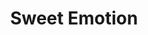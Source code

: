 ---
layout: product
product_id: 1419070013502
id: 1419070013502
title: Sweet Emotion
body_html: >-
  <p>Taken on Mt. Seymour in March of 2017.</p>

  <p>We were on a snowshoe trip for work during this shot and the weather was a complete snowstorm. However, for some odd stroke of luck, the clouds parted just as the sun was setting and caused this unnatural lighting to cast over the mountains. Thank you to Matt C. for naming this print, it took several months for this one to get a name.</p>

  <p> </p>
vendor: Connell McCarthy
product_type: Photo Print
created_at: 2018-08-22T19:55:04-04:00
handle: sweet-emotion
updated_at: 2022-01-18T10:42:35-05:00
published_at: 2018-08-22T19:38:24-04:00
template_suffix: ""
status: active
published_scope: global
tags: Batch 01, mountain, mountains, Print, snow, sunset, winter
admin_graphql_api_id: gid://shopify/Product/1419070013502
variants:
  - id: 39577225199678
    product_id: 1419070013502
    title: 8x10” / Full Colour
    price: "35.00"
    sku: CM-PP-B1-14-XXS-FC
    position: 1
    inventory_policy: deny
    compare_at_price: null
    fulfillment_service: manual
    inventory_management: null
    option1: 8x10”
    option2: Full Colour
    option3: null
    created_at: 2021-09-01T15:10:13-04:00
    updated_at: 2021-09-01T15:10:42-04:00
    taxable: true
    barcode: ""
    grams: 208
    image_id: 6198878044222
    weight: 0.208
    weight_unit: kg
    inventory_item_id: 41671665844286
    inventory_quantity: 0
    old_inventory_quantity: 0
    requires_shipping: true
    admin_graphql_api_id: gid://shopify/ProductVariant/39577225199678
  - id: 39577225232446
    product_id: 1419070013502
    title: 8x10” / Black & White
    price: "35.00"
    sku: CM-PP-B1-14-XXS-BW
    position: 2
    inventory_policy: deny
    compare_at_price: null
    fulfillment_service: manual
    inventory_management: null
    option1: 8x10”
    option2: Black & White
    option3: null
    created_at: 2021-09-01T15:10:13-04:00
    updated_at: 2021-09-01T15:10:42-04:00
    taxable: true
    barcode: ""
    grams: 208
    image_id: 6198877945918
    weight: 0.208
    weight_unit: kg
    inventory_item_id: 41671665877054
    inventory_quantity: 0
    old_inventory_quantity: 0
    requires_shipping: true
    admin_graphql_api_id: gid://shopify/ProductVariant/39577225232446
  - id: 39577225265214
    product_id: 1419070013502
    title: 8.5x11” / Full Colour
    price: "35.00"
    sku: CM-PP-B1-14-XS-FC
    position: 3
    inventory_policy: deny
    compare_at_price: null
    fulfillment_service: manual
    inventory_management: null
    option1: 8.5x11”
    option2: Full Colour
    option3: null
    created_at: 2021-09-01T15:10:13-04:00
    updated_at: 2021-09-01T15:10:42-04:00
    taxable: true
    barcode: ""
    grams: 208
    image_id: 6198878044222
    weight: 0.208
    weight_unit: kg
    inventory_item_id: 41671665909822
    inventory_quantity: 0
    old_inventory_quantity: 0
    requires_shipping: true
    admin_graphql_api_id: gid://shopify/ProductVariant/39577225265214
  - id: 39577225297982
    product_id: 1419070013502
    title: 8.5x11” / Black & White
    price: "35.00"
    sku: CM-PP-B1-14-XS-BW
    position: 4
    inventory_policy: deny
    compare_at_price: null
    fulfillment_service: manual
    inventory_management: null
    option1: 8.5x11”
    option2: Black & White
    option3: null
    created_at: 2021-09-01T15:10:13-04:00
    updated_at: 2021-09-01T15:10:42-04:00
    taxable: true
    barcode: ""
    grams: 208
    image_id: 6198877945918
    weight: 0.208
    weight_unit: kg
    inventory_item_id: 41671665942590
    inventory_quantity: 0
    old_inventory_quantity: 0
    requires_shipping: true
    admin_graphql_api_id: gid://shopify/ProductVariant/39577225297982
  - id: 39577225330750
    product_id: 1419070013502
    title: 13x19” / Full Colour
    price: "40.00"
    sku: CM-PP-B1-14-S-FC
    position: 5
    inventory_policy: deny
    compare_at_price: null
    fulfillment_service: manual
    inventory_management: null
    option1: 13x19”
    option2: Full Colour
    option3: null
    created_at: 2021-09-01T15:10:13-04:00
    updated_at: 2021-09-01T15:10:42-04:00
    taxable: true
    barcode: ""
    grams: 208
    image_id: 6198878044222
    weight: 0.208
    weight_unit: kg
    inventory_item_id: 41671665975358
    inventory_quantity: 0
    old_inventory_quantity: 0
    requires_shipping: true
    admin_graphql_api_id: gid://shopify/ProductVariant/39577225330750
  - id: 39577225363518
    product_id: 1419070013502
    title: 13x19” / Black & White
    price: "40.00"
    sku: CM-PP-B1-14-S-BW
    position: 6
    inventory_policy: deny
    compare_at_price: null
    fulfillment_service: manual
    inventory_management: null
    option1: 13x19”
    option2: Black & White
    option3: null
    created_at: 2021-09-01T15:10:13-04:00
    updated_at: 2021-09-01T15:10:42-04:00
    taxable: true
    barcode: ""
    grams: 208
    image_id: 6198877945918
    weight: 0.208
    weight_unit: kg
    inventory_item_id: 41671666008126
    inventory_quantity: 0
    old_inventory_quantity: 0
    requires_shipping: true
    admin_graphql_api_id: gid://shopify/ProductVariant/39577225363518
  - id: 39577225396286
    product_id: 1419070013502
    title: 16x20” / Full Colour
    price: "50.00"
    sku: CM-PP-B1-14-M-FC
    position: 7
    inventory_policy: deny
    compare_at_price: null
    fulfillment_service: manual
    inventory_management: null
    option1: 16x20”
    option2: Full Colour
    option3: null
    created_at: 2021-09-01T15:10:13-04:00
    updated_at: 2021-09-01T15:10:42-04:00
    taxable: true
    barcode: ""
    grams: 208
    image_id: 6198878044222
    weight: 0.208
    weight_unit: kg
    inventory_item_id: 41671666040894
    inventory_quantity: 0
    old_inventory_quantity: 0
    requires_shipping: true
    admin_graphql_api_id: gid://shopify/ProductVariant/39577225396286
  - id: 39577225429054
    product_id: 1419070013502
    title: 16x20” / Black & White
    price: "50.00"
    sku: CM-PP-B1-14-M-BW
    position: 8
    inventory_policy: deny
    compare_at_price: null
    fulfillment_service: manual
    inventory_management: null
    option1: 16x20”
    option2: Black & White
    option3: null
    created_at: 2021-09-01T15:10:13-04:00
    updated_at: 2021-09-01T15:10:42-04:00
    taxable: true
    barcode: ""
    grams: 208
    image_id: 6198877945918
    weight: 0.208
    weight_unit: kg
    inventory_item_id: 41671666073662
    inventory_quantity: 0
    old_inventory_quantity: 0
    requires_shipping: true
    admin_graphql_api_id: gid://shopify/ProductVariant/39577225429054
  - id: 39577225461822
    product_id: 1419070013502
    title: 20x24” / Full Colour
    price: "60.00"
    sku: CM-PP-B1-14-L-FC
    position: 9
    inventory_policy: deny
    compare_at_price: null
    fulfillment_service: manual
    inventory_management: null
    option1: 20x24”
    option2: Full Colour
    option3: null
    created_at: 2021-09-01T15:10:13-04:00
    updated_at: 2021-09-01T15:10:42-04:00
    taxable: true
    barcode: ""
    grams: 208
    image_id: 6198878044222
    weight: 0.208
    weight_unit: kg
    inventory_item_id: 41671666106430
    inventory_quantity: 0
    old_inventory_quantity: 0
    requires_shipping: true
    admin_graphql_api_id: gid://shopify/ProductVariant/39577225461822
  - id: 39577225494590
    product_id: 1419070013502
    title: 20x24” / Black & White
    price: "60.00"
    sku: CM-PP-B1-14-L-BW
    position: 10
    inventory_policy: deny
    compare_at_price: null
    fulfillment_service: manual
    inventory_management: null
    option1: 20x24”
    option2: Black & White
    option3: null
    created_at: 2021-09-01T15:10:13-04:00
    updated_at: 2021-09-01T15:10:42-04:00
    taxable: true
    barcode: ""
    grams: 208
    image_id: 6198877945918
    weight: 0.208
    weight_unit: kg
    inventory_item_id: 41671666139198
    inventory_quantity: 0
    old_inventory_quantity: 0
    requires_shipping: true
    admin_graphql_api_id: gid://shopify/ProductVariant/39577225494590
  - id: 39577225527358
    product_id: 1419070013502
    title: 20x30” / Full Colour
    price: "70.00"
    sku: CM-PP-B1-14-XL-FC
    position: 11
    inventory_policy: deny
    compare_at_price: null
    fulfillment_service: manual
    inventory_management: null
    option1: 20x30”
    option2: Full Colour
    option3: null
    created_at: 2021-09-01T15:10:13-04:00
    updated_at: 2021-09-01T15:10:42-04:00
    taxable: true
    barcode: ""
    grams: 208
    image_id: 6198878044222
    weight: 0.208
    weight_unit: kg
    inventory_item_id: 41671666171966
    inventory_quantity: 0
    old_inventory_quantity: 0
    requires_shipping: true
    admin_graphql_api_id: gid://shopify/ProductVariant/39577225527358
  - id: 39577225560126
    product_id: 1419070013502
    title: 20x30” / Black & White
    price: "70.00"
    sku: CM-PP-B1-14-XL-BW
    position: 12
    inventory_policy: deny
    compare_at_price: null
    fulfillment_service: manual
    inventory_management: null
    option1: 20x30”
    option2: Black & White
    option3: null
    created_at: 2021-09-01T15:10:13-04:00
    updated_at: 2021-09-01T15:10:42-04:00
    taxable: true
    barcode: ""
    grams: 208
    image_id: 6198877945918
    weight: 0.208
    weight_unit: kg
    inventory_item_id: 41671666204734
    inventory_quantity: 0
    old_inventory_quantity: 0
    requires_shipping: true
    admin_graphql_api_id: gid://shopify/ProductVariant/39577225560126
  - id: 39577225592894
    product_id: 1419070013502
    title: 24x36” / Full Colour
    price: "90.00"
    sku: CM-PP-B1-14-XXL-FC
    position: 13
    inventory_policy: deny
    compare_at_price: null
    fulfillment_service: manual
    inventory_management: null
    option1: 24x36”
    option2: Full Colour
    option3: null
    created_at: 2021-09-01T15:10:13-04:00
    updated_at: 2021-09-01T15:10:42-04:00
    taxable: true
    barcode: ""
    grams: 208
    image_id: 6198878044222
    weight: 0.208
    weight_unit: kg
    inventory_item_id: 41671666237502
    inventory_quantity: 0
    old_inventory_quantity: 0
    requires_shipping: true
    admin_graphql_api_id: gid://shopify/ProductVariant/39577225592894
  - id: 39577225625662
    product_id: 1419070013502
    title: 24x36” / Black & White
    price: "90.00"
    sku: CM-PP-B1-14-XXL-BW
    position: 14
    inventory_policy: deny
    compare_at_price: null
    fulfillment_service: manual
    inventory_management: null
    option1: 24x36”
    option2: Black & White
    option3: null
    created_at: 2021-09-01T15:10:13-04:00
    updated_at: 2021-09-01T15:10:42-04:00
    taxable: true
    barcode: ""
    grams: 208
    image_id: 6198877945918
    weight: 0.208
    weight_unit: kg
    inventory_item_id: 41671666270270
    inventory_quantity: 0
    old_inventory_quantity: 0
    requires_shipping: true
    admin_graphql_api_id: gid://shopify/ProductVariant/39577225625662
  - id: 39577225658430
    product_id: 1419070013502
    title: 30x40” / Full Colour
    price: "100.00"
    sku: CM-PP-B1-14-XXXL-FC
    position: 15
    inventory_policy: deny
    compare_at_price: null
    fulfillment_service: manual
    inventory_management: null
    option1: 30x40”
    option2: Full Colour
    option3: null
    created_at: 2021-09-01T15:10:13-04:00
    updated_at: 2021-09-01T15:10:42-04:00
    taxable: true
    barcode: ""
    grams: 208
    image_id: 6198878044222
    weight: 0.208
    weight_unit: kg
    inventory_item_id: 41671666303038
    inventory_quantity: 0
    old_inventory_quantity: 0
    requires_shipping: true
    admin_graphql_api_id: gid://shopify/ProductVariant/39577225658430
  - id: 39577225691198
    product_id: 1419070013502
    title: 30x40” / Black & White
    price: "100.00"
    sku: CM-PP-B1-14-XXXL-BW
    position: 16
    inventory_policy: deny
    compare_at_price: null
    fulfillment_service: manual
    inventory_management: null
    option1: 30x40”
    option2: Black & White
    option3: null
    created_at: 2021-09-01T15:10:13-04:00
    updated_at: 2021-09-01T15:10:42-04:00
    taxable: true
    barcode: ""
    grams: 208
    image_id: 6198877945918
    weight: 0.208
    weight_unit: kg
    inventory_item_id: 41671666335806
    inventory_quantity: 0
    old_inventory_quantity: 0
    requires_shipping: true
    admin_graphql_api_id: gid://shopify/ProductVariant/39577225691198
options:
  - id: 1948208922686
    product_id: 1419070013502
    name: Size
    position: 1
    values:
      - 8x10”
      - 8.5x11”
      - 13x19”
      - 16x20”
      - 20x24”
      - 20x30”
      - 24x36”
      - 30x40”
  - id: 8590050197566
    product_id: 1419070013502
    name: Color
    position: 2
    values:
      - Full Colour
      - Black & White
images:
  - id: 6198878044222
    product_id: 1419070013502
    position: 1
    created_at: 2019-03-04T19:56:29-05:00
    updated_at: 2019-10-20T18:44:16-04:00
    alt: null
    width: 1000
    height: 1500
    src: https://cdn.shopify.com/s/files/1/1624/2355/products/CM---Sweet-Emotion-_Product-Mockup-2019.jpg?v=1571611456
    variant_ids:
      - 39577225199678
      - 39577225265214
      - 39577225330750
      - 39577225396286
      - 39577225461822
      - 39577225527358
      - 39577225592894
      - 39577225658430
    admin_graphql_api_id: gid://shopify/ProductImage/6198878044222
  - id: 6198877945918
    product_id: 1419070013502
    position: 2
    created_at: 2019-03-04T19:56:28-05:00
    updated_at: 2019-10-20T18:44:16-04:00
    alt: null
    width: 1000
    height: 1500
    src: https://cdn.shopify.com/s/files/1/1624/2355/products/CM---Sweet-Emotion-_Product-Mockup-2019_-B_W.jpg?v=1571611456
    variant_ids:
      - 39577225232446
      - 39577225297982
      - 39577225363518
      - 39577225429054
      - 39577225494590
      - 39577225560126
      - 39577225625662
      - 39577225691198
    admin_graphql_api_id: gid://shopify/ProductImage/6198877945918
  - id: 28230357385278
    product_id: 1419070013502
    position: 3
    created_at: 2021-05-04T21:01:27-04:00
    updated_at: 2021-05-04T21:01:27-04:00
    alt: null
    width: 2000
    height: 1800
    src: https://cdn.shopify.com/s/files/1/1624/2355/products/PAR_02_0001_f70a042f-1add-447e-bbde-e91b1343a924.png?v=1620176487
    variant_ids: []
    admin_graphql_api_id: gid://shopify/ProductImage/28230357385278
image:
  id: 6198878044222
  product_id: 1419070013502
  position: 1
  created_at: 2019-03-04T19:56:29-05:00
  updated_at: 2019-10-20T18:44:16-04:00
  alt: null
  width: 1000
  height: 1500
  src: https://cdn.shopify.com/s/files/1/1624/2355/products/CM---Sweet-Emotion-_Product-Mockup-2019.jpg?v=1571611456
  variant_ids:
    - 39577225199678
    - 39577225265214
    - 39577225330750
    - 39577225396286
    - 39577225461822
    - 39577225527358
    - 39577225592894
    - 39577225658430
  admin_graphql_api_id: gid://shopify/ProductImage/6198878044222

---